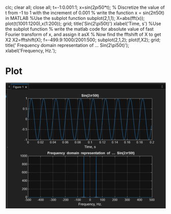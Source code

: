 clc;
clear all;
close all;
t=-1:0.001:1;
x=sin(2*pi*50*t);
% Discretize the value of t from -1 to 1 with the increment of 0.001
% write the function x = sin(2π50t) in MATLAB
%Use the subplot function subplot(2,1,1); X=abs(fft(x)); plot(t(1001:1200),x(1:200));
grid;
title('Sin(2\pi50t)') xlabel('Time, s')
%Use the subplot function
% write the matlab code for absolute value of fast Fourier transform of x, and assign it asX
% Now find the fftshift of X to get X2
X2=fftshift(X); f=-499.9:1000/2001:500; subplot(2,1,2);
plot(f,X2);
grid;
title(' Frequency domain representation of ... Sin(2\pi50t)'); xlabel('Frequency, Hz.');


# Plot

![plot 1](/exercise-6/Screenshot%202025-09-30%20at%2014.06.40.png)